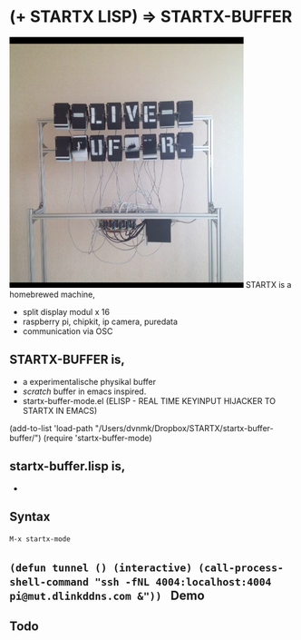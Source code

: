 # (+ STARTX LISP) => STARTX-BUFFER
![foto](media/startx-buffer_probe.png)
STARTX is a homebrewed machine,
- split display modul x 16
- raspberry pi, chipkit, ip camera, puredata
- communication via OSC

## STARTX-BUFFER is,

- a experimentalische physikal buffer
- *scratch* buffer in emacs inspired.
- startx-buffer-mode.el (ELISP - REAL TIME KEYINPUT HIJACKER TO STARTX IN EMACS)

(add-to-list 'load-path "/Users/dvnmk/Dropbox/STARTX/startx-buffer-buffer/")
(require 'startx-buffer-mode)



startx-buffer.lisp is,
------------------
*

Syntax
------
`M-x startx-mode
`

`(defun tunnel ()
  (interactive)
  (call-process-shell-command "ssh -fNL 4004:localhost:4004 pi@mut.dlinkddns.com &"))
`
Demo
----

Todo
----

